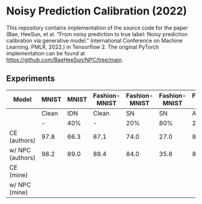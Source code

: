 # Noisy Prediction Calibration (2022)

This repository contains implementation of the source code for the paper (Bae,
HeeSun, et al. "From noisy prediction to true label: Noisy prediction
calibration via generative model." International Conference on Machine
Learning. PMLR, 2022.) in Tensorflow 2. The original PyTorch implementation can
be found at https://github.com/BaeHeeSun/NPC/tree/main.

## Experiments

| Model            | MNIST | MNIST | Fashion-MNIST | Fashion-MNIST | Fashion-MNIST | Fashion-MNIST | Fashion-MNIST | Fashion-MNIST | Fashion-MNIST | Fashion-MNIST | Fashion-MNIST | CIFAR-10 | CIFAR-10 | CIFAR-10 | CIFAR-10 | CIFAR-10 | CIFAR-10 | CIFAR-10 | CIFAR-10 | CIFAR-10 |
|------------------|-------|-------|---------------|---------------|---------------|---------------|---------------|---------------|---------------|---------------|---------------|----------|----------|----------|----------|----------|----------|----------|----------|----------|
|                  | Clean | IDN   | Clean         | SN            | SN            | ASN           | ASN           | IDN           | IDN           | SRIDN         | SRIDN         | Clean    | SN       | SN       | ASN      | ASN      | IDN      | IDN      | SRIDN    | SRIDN    |
|                  | -     | 40%   | -             | 20%           | 80%           | 20%           | 40%           | 20%           | 40%           | 20%           | 40%           | -        | 20%      | 40%      | 20%      | 40%      | 20%      | 80%      | 20%      | 40%      | 20% | 40% | 20% | 40% |
| CE (authors)     | 97.8  | 66.3  | 87.1          | 74.0          | 27.0          | 81.0          | 77.3          | 68.4          | 52.1          | 81.0          | 67.3          | 86.9     | 73.1     | 15.1     | 80.2     | 71.4     | 72.9     | 53.9     | 72.6     | 61.8     |
| w/ NPC (authors) | 98.2  | 89.0  | 88.4          | 84.0          | 35.8          | 85.9          | 86.2          | 82.5          | 74.5          | 81.8          | 69.4          | 89.0     | 80.8     | 17.0     | 84.7     | 78.8     | 80.9     | 59.9     | 74.3     | 64.3     |
| CE (mine)        |       |       |               |               |               |               |               |               |               |               |               |          |          |          |          |          |          |          |          |          |
| w/ NPC (mine)    |       |       |               |               |               |               |               |               |               |               |               |          |          |          |          |          |          |          |          |          |
